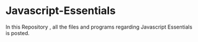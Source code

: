 # Javascript-Essentials
In this Repository , all the files and programs regarding Javascript Essentials is posted.
